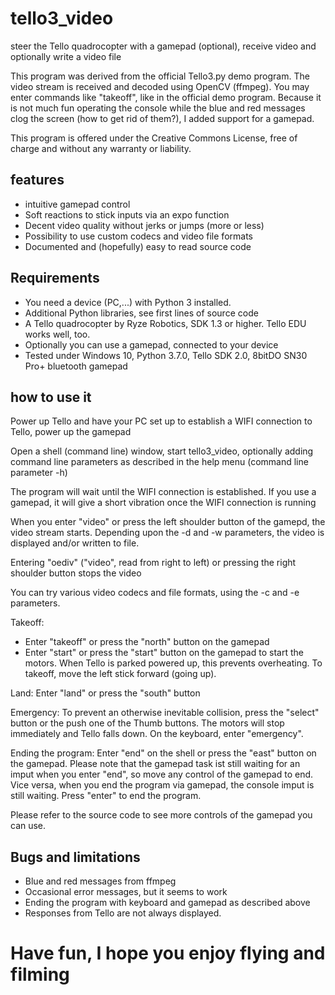 # tello3_video
steer the Tello quadrocopter with a gamepad (optional), receive video and optionally write a video file

This program was derived from the official Tello3.py demo program. 
The video stream is received and decoded using OpenCV (ffmpeg). 
You may enter commands like "takeoff", like in the official demo program. 
Because it is not much fun operating the console while the blue and red messages clog the screen (how to get rid of them?), 
I added support for a gamepad. 

This program is offered under the Creative Commons License, free of charge and without any warranty or liability. 

## features
* intuitive gamepad control 
* Soft reactions to stick inputs via an expo function 
* Decent video quality without jerks or jumps (more or less)
* Possibility to use custom codecs and video file formats 
* Documented and (hopefully) easy to read source code  

## Requirements
* You need a device (PC,...) with Python 3 installed. 
* Additional Python libraries, see first lines of source code 
* A Tello quadrocopter by Ryze Robotics, SDK 1.3 or higher. Tello EDU works well, too. 
* Optionally you can use a gamepad, connected to your device 
* Tested under Windows 10, Python 3.7.0, Tello  SDK 2.0, 8bitDO SN30 Pro+ bluetooth gamepad 

## how to use it

Power up Tello and have your PC set up to establish a WIFI connection to Tello, power up the gamepad

Open a shell (command line) window, start tello3_video, optionally adding command line parameters as described in the help menu (command line parameter -h)

The program will wait until the WIFI connection is established. If you use a gamepad, it will give a short vibration once the WIFI connection is running

When you enter "video" or press the left shoulder button of the gamepd, the video stream starts. Depending upon the -d and -w parameters, the video is displayed and/or written to file. 

Entering "oediv" ("video", read from right to left) or pressing the right shoulder button stops the video 

You can try various video codecs and file formats, using the -c and -e parameters. 

Takeoff: 
* Enter "takeoff" or press the "north" button on the gamepad
* Enter "start" or press the "start" button on the gamepad to start the motors. When Tello is parked powered up, this prevents overheating. To takeoff, move the left stick forward (going up). 

Land:
Enter "land" or press the "south" button

Emergency:
To prevent an otherwise inevitable collision, press the "select" button or the push one of the Thumb buttons. The motors will stop immediately and Tello falls down. On the keyboard, enter "emergency".  

Ending the program: Enter "end" on the shell or press the "east" button on the gamepad. Please note that the gamepad task ist still waiting for an imput when you enter "end", so move any control of the gamepad to end. Vice versa, when you end the program via gamepad, the console imput is still waiting. Press "enter" to end the program. 

Please refer to the source code to see more controls of the gamepad you can use. 

## Bugs and limitations

* Blue and red messages from ffmpeg 
* Occasional error messages, but it seems to work 
* Ending the program with keyboard and gamepad as described above 
* Responses from Tello are not always displayed. 

# Have fun, I hope you enjoy flying and filming 
